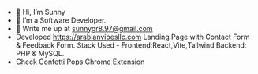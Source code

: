 - 👋 Hi, I’m Sunny
- 👀 I’m a Software Developer.
- 🌱 Write me up at sunnygr8.97@gmail.com
- Developed https://arabianvibesllc.com Landing Page with Contact Form & Feedback Form. Stack Used - Frontend:React,Vite,Tailwind Backend: PHP & MySQL.
- Check Confetti Pops Chrome Extension 
  

